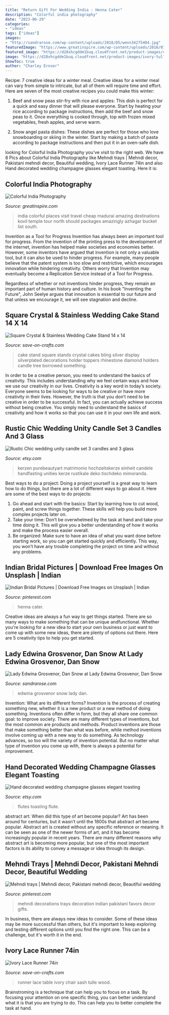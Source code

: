 ```yaml
---
title: "Return Gift For Wedding India : Henna Cater"
description: "Colorful india photography"
date: "2023-06-29"
categories:
- "ideas"
tags: ["ideas"]
images:
- "http://sandrarose.com/wp-content/uploads/2018/05/wenn34275404.jpg"
featuredImage: "https://www.greatinspire.com/wp-content/uploads/2016/07/Colorful-India-Photography-4.jpg"
featured_image: "https://d28xhcgddm1buq.cloudfront.net/product-images/crystal-wedding-cake-stand-14-square-silverplated-4.jpg"
image: "https://d28xhcgddm1buq.cloudfront.net/product-images/ivory-tulle-runner-12-74-tp-1.jpg"
ShowToc: true
author: "Charley Ernser"
---
```



Recipe: 7 creative ideas for a winter meal.
Creative ideas for a winter meal can vary from simple to intricate, but all of them will require time and effort. Here are seven of the most creative recipes you could make this winter: 
1. Beef and snow peas stir-fry with rice and apples: This dish is perfect for a quick and easy dinner that will please everyone. Start by heating your rice according to package instructions, then add the beef and snow peas to it. Once everything is cooked through, top with frozen mixed vegetables, fresh apples, and serve warm. 

2. Snow angel pasta dishes: These dishes are perfect for those who love snowboarding or skiing in the winter. Start by making a batch of pasta according to package instructions and then put it in an oven-safe dish.

	

		
looking for Colorful India Photography you've visit to the right web. We have 8 Pics about Colorful India Photography like Mehndi trays | Mehndi decor, Pakistani mehndi decor, Beautiful wedding, Ivory Lace Runner 74in and also Hand decorated wedding champagne glasses elegant toasting. Here it is:
		
    
## Colorful India Photography

<img loading=lazy src="https://www.greatinspire.com/wp-content/uploads/2016/07/Colorful-India-Photography-4.jpg" onerror="this.onerror=null;this.src='https://tse3.mm.bing.net/th?id=OIP.AGjxK5DCYsYIAgyIcVPT1QHaLr&amp;pid=15.1';" alt="Colorful India Photography">

_Source: greatinspire.com_

>india colorful places visit travel cheap madurai amazing destinations kovil temple tour north should packages amazingly azhagar bucket list south. 

	

Invention as a Tool for Progress
Invention has always been an important tool for progress. From the invention of the printing press to the development of the internet, invention has helped make societies and economies better. 
However, some inventors have argued that invention is not only a valuable tool, but it can also be used to hinder progress. For example, many people believe that the patent system is too slow and restrictive, which encourages innovation while hindering creativity. Others worry that Invention may eventually become a Replication Service instead of a Tool for Progress.

Regardless of whether or not inventions hinder progress, they remain an important part of human history and culture. In his book "Inventing the Future", John Seelye argues that innovation is essential to our future and that unless we encourage it, we will see stagnation and decline.

    
## Square Crystal &amp; Stainless Wedding Cake Stand 14 X 14

<img loading=lazy src="https://d28xhcgddm1buq.cloudfront.net/product-images/crystal-wedding-cake-stand-14-square-silverplated-4.jpg" onerror="this.onerror=null;this.src='https://tse1.mm.bing.net/th?id=OIP.nEdeJo1kji7O8Zb09JtlywAAAA&amp;pid=15.1';" alt="Square Crystal &amp; Stainless Wedding Cake Stand 14 x 14">

_Source: save-on-crafts.com_

>cake stand square stands crystal cakes bling silver display silverplated decorations holder toppers rhinestone diamond holders candle tree borrowed something. 

	

In order to be a creative person, you need to understand the basics of creativity. This includes understanding why we feel certain ways and how we use our creativity in our lives.
Creativity is a key word in today’s society. Everyone seems to be looking for ways to be creative or have more creativity in their lives. However, the truth is that you don’t need to be creative in order to be successful. In fact, you can actually achieve success without being creative. You simply need to understand the basics of creativity and how it works so that you can use it in your own life and work.

    
## Rustic Chic Wedding Unity Candle Set 3 Candles And 3 Glass

<img loading=lazy src="https://img0.etsystatic.com/056/0/6112041/il_fullxfull.710012406_3txh.jpg" onerror="this.onerror=null;this.src='https://tse1.mm.bing.net/th?id=OIP.2sFGAvRmd3EQOddZ_7nMggHaKb&amp;pid=15.1';" alt="Rustic Chic wedding unity candle set 3 candles and 3 glass">

_Source: etsy.com_

>kerzen purebeautyart matrimonio hochzeitskerze einheit candele handfasting unities kerze rustikale deko tischdeko mimoranda. 

	

Best ways to do a project:
Doing a project yourself is a great way to learn how to do things, but there are a lot of different ways to go about it. Here are some of the best ways to do projects: 
1. Go ahead and start with the basics: Start by learning how to cut wood, paint, and screw things together. These skills will help you build more complex projects later on. 
2. Take your time: Don’t be overwhelmed by the task at hand and take your time doing it. This will give you a better understanding of how it works and make the process easier overall. 
3. Be organized: Make sure to have an idea of what you want done before starting work, so you can get started quickly and efficiently. This way, you won’t have any trouble completing the project on time and without any problems.

    
## Indian Bridal Pictures | Download Free Images On Unsplash | Indian

<img loading=lazy src="https://i.pinimg.com/736x/bd/71/0e/bd710ecba63183110ec7df5124c9142f.jpg" onerror="this.onerror=null;this.src='https://tse4.mm.bing.net/th?id=OIP.x82_m4c0smvBEZJnVr0k1wHaLH&amp;pid=15.1';" alt="Indian Bridal Pictures | Download Free Images on Unsplash | Indian">

_Source: pinterest.com_

>henna cater. 

	

Creative ideas are always a fun way to get things started. There are so many ways to make something that can be unique andfunctional. Whether you're looking for a new idea to start your own business or just want to come up with some new ideas, there are plenty of options out there. Here are 5 creativity tips to help you get started.

    
## Lady Edwina Grosvenor, Dan Snow At Lady Edwina Grosvenor, Dan Snow

<img loading=lazy src="http://sandrarose.com/wp-content/uploads/2018/05/wenn34275404.jpg" onerror="this.onerror=null;this.src='https://tse1.mm.bing.net/th?id=OIP.uA3JmI6CbWiMhZjiKmM6dAHaMQ&amp;pid=15.1';" alt="Lady Edwina Grosvenor, Dan Snow at Lady Edwina Grosvenor, Dan Snow">

_Source: sandrarose.com_

>edwina grosvenor snow lady dan. 

	

Invention: What are its different forms?
Invention is the process of creating something new, whether it is a new product or a new method of doing something. Inventions often differ in form, but they all share one common goal: to improve society. There are many different types of inventions, but the most common are products and methods. Product inventions are those that make something better than what was before, while method inventions involve coming up with a new way to do something. As technology advances, so too will the variety of invention potential. But no matter what type of invention you come up with, there is always a potential for improvement.

    
## Hand Decorated Wedding Champagne Glasses Elegant Toasting

<img loading=lazy src="https://img0.etsystatic.com/049/1/6112041/il_fullxfull.663081272_3zc9.jpg" onerror="this.onerror=null;this.src='https://tse2.mm.bing.net/th?id=OIP.XXi_q3pgB8_xDYokoLVyLQHaJ4&amp;pid=15.1';" alt="Hand decorated wedding champagne glasses elegant toasting">

_Source: etsy.com_

>flutes toasting flute. 

	

abstract art: When did this type of art become popular?
Art has been around for centuries, but it wasn’t until the 1800s that abstract art became popular. Abstract art is created without any specific reference or meaning. It can be seen as one of the newer forms of art, and it has become increasingly popular in recent years. There are many different reasons why abstract art is becoming more popular, but one of the most important factors is its ability to convey a message or idea through its design.

    
## Mehndi Trays | Mehndi Decor, Pakistani Mehndi Decor, Beautiful Wedding

<img loading=lazy src="https://i.pinimg.com/736x/be/1b/10/be1b1038af4170903eb37b6c4411e007--mehndi-trays.jpg" onerror="this.onerror=null;this.src='https://tse1.mm.bing.net/th?id=OIP.cX0eEvfnIjJwumW-mpIvdAHaJ3&amp;pid=15.1';" alt="Mehndi trays | Mehndi decor, Pakistani mehndi decor, Beautiful wedding">

_Source: pinterest.com_

>mehndi decorations trays decoration indian pakistani favors decor gifts. 

	

In business, there are always new ideas to consider. Some of these ideas may be more successful than others, but it's important to keep exploring and testing different options until you find the right one. This can be a challenge, but it's worth it in the end.

    
## Ivory Lace Runner 74in

<img loading=lazy src="https://d28xhcgddm1buq.cloudfront.net/product-images/ivory-tulle-runner-12-74-tp-1.jpg" onerror="this.onerror=null;this.src='https://tse1.mm.bing.net/th?id=OIP.jRwowZZdBvqyaER01n0INgHaLH&amp;pid=15.1';" alt="Ivory Lace Runner 74in">

_Source: save-on-crafts.com_

>runner lace table ivory chair sash tulle wood. 

	

Brainstroming is a technique that can help you to focus on a task. By focusing your attention on one specific thing, you can better understand what it is that you are trying to do. This can help you to better complete the task at hand.

